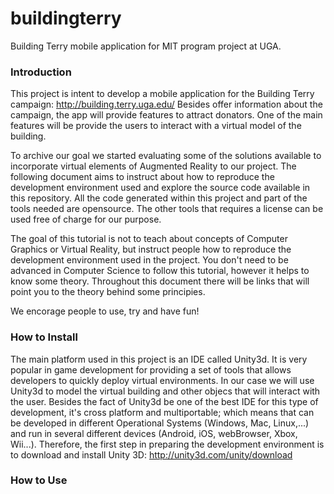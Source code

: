 buildingterry
=============

Building Terry mobile application for MIT program project at UGA.


### Introduction
This project is intent to develop a mobile application for the Building Terry campaign: http://building.terry.uga.edu/
Besides offer information about the campaign, the app will provide features to attract donators. One of the main features will be provide the users to interact with a virtual model of the building.

To archive our goal we started evaluating some of the solutions available to incorporate virtual elements of Augmented Reality to our project. The following document aims to instruct about how to reproduce the development environment used  and explore the source code available in this repository. 
All the code generated within this project and part of the tools needed are opensource. The other tools that requires a license can be used free of charge for our purpose.

The goal of this tutorial is not to teach about concepts of Computer Graphics or Virtual Reality, but instruct people how to reproduce the development environment used in the project. You don't need to be advanced in Computer Science to follow this tutorial, however it helps to know some theory. Throughout  this document there will be links that will point you to the theory behind some principies. 

We encorage people to use, try and have fun!


### How to Install
The main platform used in this project is an IDE called Unity3d. It is very popular in game development for providing a set of tools that allows developers to quickly deploy virtual environments. In our case we will use Unity3d to model the virtual building and other objecs that will interact with the user. Besides the fact of Unity3d be one of the best IDE for this type of development, it's cross platform and multiportable; which means that can be developed in different Operational Systems (Windows, Mac, Linux,...) and run in several different devices (Android, iOS, webBrowser, Xbox, Wii...). 
Therefore, the first step in preparing the development environment is to download and install Unity 3D:
http://unity3d.com/unity/download 




### How to Use






